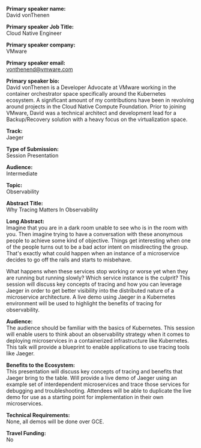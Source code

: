**Primary speaker name:**  
David vonThenen

**Primary speaker Job Title:**  
Cloud Native Engineer

**Primary speaker company:**  
VMware

**Primary speaker email:**  
vonthenend@vmware.com

**Primary speaker bio:**  
David vonThenen is a Developer Advocate at VMware working in the container orchestrator space specifically around the Kubernetes ecosystem. A significant amount of my contributions have been in revolving around projects in the Cloud Native Compute Foundation. Prior to joining VMware, David was a technical architect and development lead for a Backup/Recovery solution with a heavy focus on the virtualization space.

**Track:**  
Jaeger

**Type of Submission:**  
Session Presentation

**Audience:**  
Intermediate

**Topic:**  
Observability

**Abstract Title:**  
Why Tracing Matters In Observability

**Long Abstract:**  
Imagine that you are in a dark room unable to see who is in the room with you. Then imagine trying to have a conversation with these anonymous people to achieve some kind of objective. Things get interesting when one of the people turns out to be a bad actor intent on misdirecting the group. That's exactly what could happen when an instance of a microservice decides to go off the rails and starts to misbehave.

What happens when these services stop working or worse yet when they are running but running slowly? Which service instance is the culprit? This session will discuss key concepts of tracing and how you can leverage Jaeger in order to get better visibility into the distributed nature of a microservice architecture. A live demo using Jaeger in a Kubernetes environment will be used to highlight the benefits of tracing for observability.

**Audience:**  
The audience should be familiar with the basics of Kubernetes. This session will enable users to think about an observability strategy when it comes to deploying microservices in a containerized infrastructure like Kubernetes. This talk will provide a blueprint to enable applications to use tracing tools like Jaeger.

**Benefits to the Ecosystem:**  
This presentation will discuss key concepts of tracing and benefits that Jaeger bring to the table. Will provide a live demo of Jaeger using an example set of interdependent microservices and trace those services for debugging and troubleshooting. Attendees will be able to duplicate the live demo for use as a starting point for implementation in their own microservices.

**Technical Requirements:**  
None, all demos will be done over GCE.

**Travel Funding:**  
No
